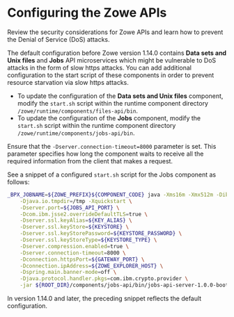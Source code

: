# Configuring the Zowe APIs

Review the security considerations for Zowe APIs and learn how to prevent the Denial of Service (DoS) attacks.

The default configuration before Zowe version 1.14.0 contains **Data sets and Unix files** and **Jobs** API microservices which might be vulnerable to DoS attacks in the form of slow https attacks. You can add additional configuration to the start script of these components in order to prevent resource starvation via slow https attacks.

- To update the configuration of the **Data sets and Unix files** component, modify the `start.sh` script within the runtime component directory `/zowe/runtime/components/files-api/bin`.
- To update the configuration of the **Jobs** component, modify the `start.sh` script within the runtime component directory `/zowe/runtime/components/jobs-api/bin`.

Ensure that the `-Dserver.connection-timeout=8000` parameter is set. This parameter specifies how long the component waits to receive all the required information from the client that makes a request.

See a snippet of a configured `start.sh` script for the Jobs component as follows:

```sh
_BPX_JOBNAME=${ZOWE_PREFIX}${COMPONENT_CODE} java -Xms16m -Xmx512m -Dibm.serversocket.recover=true -Dfile.encoding=UTF-8 \
    -Djava.io.tmpdir=/tmp -Xquickstart \
    -Dserver.port=${JOBS_API_PORT} \
    -Dcom.ibm.jsse2.overrideDefaultTLS=true \
    -Dserver.ssl.keyAlias=${KEY_ALIAS} \
    -Dserver.ssl.keyStore=${KEYSTORE} \
    -Dserver.ssl.keyStorePassword=${KEYSTORE_PASSWORD} \
    -Dserver.ssl.keyStoreType=${KEYSTORE_TYPE} \
    -Dserver.compression.enabled=true \
    -Dserver.connection-timeout=8000 \
    -Dconnection.httpsPort=${GATEWAY_PORT} \
    -Dconnection.ipAddress=${ZOWE_EXPLORER_HOST} \
    -Dspring.main.banner-mode=off \
    -Djava.protocol.handler.pkgs=com.ibm.crypto.provider \
    -jar ${ROOT_DIR}/components/jobs-api/bin/jobs-api-server-1.0.0-boot.jar &
```
In version 1.14.0 and later, the preceding snippet reflects the default configuration.